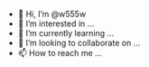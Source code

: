 - 👋 Hi, I’m @w555w
- 👀 I’m interested in ...
- 🌱 I’m currently learning ...
- 💞️ I’m looking to collaborate on ...
- 📫 How to reach me ...

<!---
w555w/w555w is a ✨ special ✨ repository because its `README.md` (this file) appears on your GitHub profile.
You can click the Preview link to take a look at your changes.
--->
